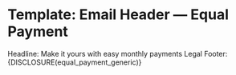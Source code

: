 # Template: Email Header — Equal Payment
Headline: Make it yours with easy monthly payments
Legal Footer: {DISCLOSURE(equal_payment_generic)}
